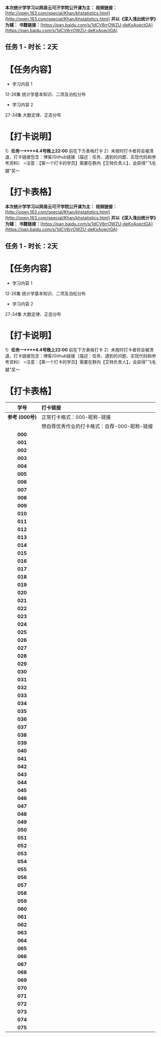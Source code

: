 **本次统计学学习以网易云可汗学院公开课为主：**
**视频链接：**[http://open.163.com/special/Khan/khstatistics.html](http://open.163.com/special/Khan/khstatistics.html)
**并以《深入浅出统计学》为辅：**
**书籍链接：**[https://pan.baidu.com/s/1dCV6rrOWZU-deKxAoectGA](https://pan.baidu.com/s/1dCV6rrOWZU-deKxAoectGA)
## 任务 1 - 时长：2天
# 【任务内容】
* 学习内容 1

12-26集  统计学基本知识、二项及泊松分布
* 学习内容 2

 27-34集  大数定律、正态分布
#  【打卡说明】
1）**任务一****4.4号晚上22:00** 前在下方表格打卡
2）未按时打卡者将会被清退，打卡链接包含：博客/Github链接（描述：任务、遇到的问题、实现代码和参考资料）
⭐注意：【第一个打卡的学员】需要在群内【艾特负责人】，会获得"飞毛腿"奖～
# 【打卡表格】

**本次统计学学习以网易云可汗学院公开课为主：**
**视频链接：**[http://open.163.com/special/Khan/khstatistics.html](http://open.163.com/special/Khan/khstatistics.html)
**并以《深入浅出统计学》为辅：**
**书籍链接：**[https://pan.baidu.com/s/1dCV6rrOWZU-deKxAoectGA](https://pan.baidu.com/s/1dCV6rrOWZU-deKxAoectGA)
## 任务 1 - 时长：2天
# 【任务内容】
* 学习内容 1

12-26集  统计学基本知识、二项及泊松分布
* 学习内容 2

 27-34集  大数定律、正态分布
#  【打卡说明】
1）**任务一****4.****4****号晚上22:00** 前在下方表格打卡
2）未按时打卡者将会被清退，打卡链接包含：博客/Github链接（描述：任务、遇到的问题、实现代码和参考资料）
⭐注意：【第一个打卡的学员】需要在群内【艾特负责人】，会获得"飞毛腿"奖～
# 【打卡表格】

| **学号**   | **打卡链接**   | 
|:----:|:----|
| **参考**  **(000号)**   | 正常打卡格式：000-昵称-链接   | 
|    | 想自荐优秀作业的打卡格式：自荐-000-昵称-链接   | 
| **000**   |    | 
| **001**   |    | 
| **002**   |    | 
| **003**   |    | 
| **004**   |    | 
| **005**   |    | 
| **006**   |    | 
| **007**   |    | 
| **008**   |    | 
| **009**   |    | 
| **010**   |    | 
| **011**   |    | 
| **012**   |    | 
| **013**   |    | 
| **014**   |    | 
| **015**   |    | 
| **016**   |    | 
| **017**   |    | 
| **018**   |    | 
| **019**   |    | 
| **020**   |    | 
| **021**   |    | 
| **022**   |    | 
| **023**   |    | 
| **024**   |    | 
| **025**   |    | 
| **026**   |    | 
| **027**   |    | 
| **028**   |    | 
| **029**   |    | 
| **030**   |    | 
| **031**   |    | 
| **032**   |    | 
| **033**   |    | 
| **034**   |    | 
| **035**   |    | 
| **036**   |    | 
| **037**   |    | 
| **038**   |    | 
| **039**   |    | 
| **040**   |    | 
| **041**   |    | 
| **042**   |    | 
| **043**   |    | 
| **044**   |    | 
| **045**   |    | 
| **046**   |    | 
| **047**   |    | 
| **048**   |    | 
| **049**   |    | 
| **050**   |    | 
| **051**   |    | 
| **052**   |    | 
| **053**   |    | 
| **054**   |    | 
| **055**   |    | 
| **056**   |    | 
| **057**   |    | 
| **058**   |    | 
| **059**   |    | 
| **060**   |    | 
| **061**   |    | 
| **062**   |    | 
| **063**   |    | 
| **064**   |    | 
| **065**   |    | 
| **066**   |    | 
| **067**   |    | 
| **068**   |    | 
| **069**   |    | 
| **070**   |    | 
| **071**   |    | 
| **072**   |    | 
| **073**   |    | 
| **074**   |    | 
| **075**   |    | 


